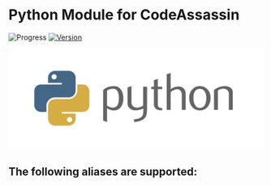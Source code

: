 # Python Module for CodeAssassin
![Progress](https://img.shields.io/badge/Module-inProgress-grey.svg)
[![Version](https://img.shields.io/badge/Version-v0.0.1-informational.svg)](https://github.com/Abesuden/Code-Assassin/commits/master/languageModules/Python/README.md)

![Python Logo](https://github.com/Abesuden/Code-Assassin/blob/master/img/languageLogos/Python_logo.png)

## The following aliases are supported:
